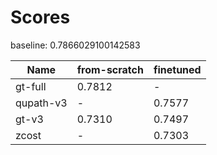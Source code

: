 # Scores

baseline: 0.7866029100142583

| Name      | from-scratch  | finetuned |
| --------- | ------------- | --------- |
| gt-full   | 0.7812        | -         |
| qupath-v3 | -             | 0.7577    |
| gt-v3     | 0.7310        | 0.7497    |
| zcost     | -             | 0.7303    |    
